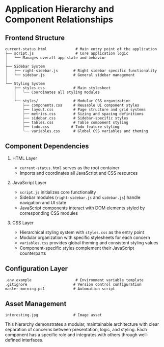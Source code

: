 # Application Hierarchy and Component Relationships

## Frontend Structure
```
current-status.html             # Main entry point of the application
├── script.js                   # Core application logic
│   └── Manages overall app state and behavior
│
├── Sidebar System
│   ├── right-sidebar.js       # Right sidebar specific functionality
│   └── sidebar.js             # General sidebar management
│
└── Styling System
    ├── styles.css             # Main stylesheet
    │   └── Coordinates all styling modules
    │
    └── styles/                # Modular CSS organization
        ├── components.css     # Reusable UI component styles
        ├── layout.css         # Page structure and grid systems
        ├── metrics.css        # Sizing and spacing definitions
        ├── sidebar.css        # Sidebar-specific styles
        ├── tables.css         # Table component styling
        ├── todo.css          # Todo feature styling
        └── variables.css      # Global CSS variables and theming

```

## Component Dependencies
1. HTML Layer
   - `current-status.html` serves as the root container
   - Imports and coordinates all JavaScript and CSS resources

2. JavaScript Layer
   - `script.js` initializes core functionality
   - Sidebar modules (`right-sidebar.js` and `sidebar.js`) handle navigation and UI state
   - JavaScript components interact with DOM elements styled by corresponding CSS modules

3. CSS Layer
   - Hierarchical styling system with `styles.css` as the entry point
   - Modular organization with specific stylesheets for each concern
   - `variables.css` provides global theming and consistent styling values
   - Component-specific styles complement their JavaScript counterparts

## Configuration Layer
```
.env.example                    # Environment variable template
.gitignore                     # Version control configuration
master-morning.ps1             # Automation script
```

## Asset Management
```
interesting.jpg                # Image asset
```

This hierarchy demonstrates a modular, maintainable architecture with clear separation of concerns between presentation, logic, and styling. Each component has a specific role and integrates with others through well-defined interfaces.
